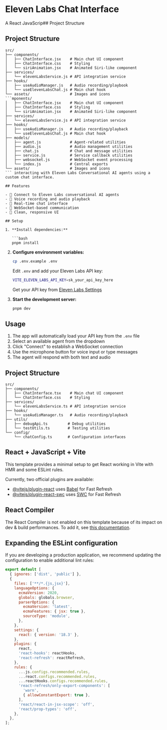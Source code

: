 # Eleven Labs Chat Interface

A React JavaScrip## Project Structure

## Project Structure

````
src/
├── components/
│   ├── ChatInterface.jsx    # Main chat UI component
│   ├── ChatInterface.css    # Styling
│   └── siriAnimation.jsx    # Animated Siri-like component
├── services/
│   └── elevenLabsService.js # API integration service
├── hooks/
│   ├── useAudioManager.js   # Audio recording/playbook
│   └── useElevenLabsChat.js # Main chat hook
└── assets/                  # Images and icons
```mponents/
│   ├── ChatInterface.jsx    # Main chat UI component
│   ├── ChatInterface.css    # Styling
│   └── siriAnimation.jsx    # Animated Siri-like component
├── services/
│   └── elevenLabsService.js # API integration service
├── hooks/
│   ├── useAudioManager.js   # Audio recording/playback
│   └── useElevenLabsChat.js # Main chat hook
├── models/
│   ├── agent.js             # Agent-related utilities
│   ├── audio.js             # Audio management utilities
│   ├── chat.js              # Chat and message utilities
│   ├── service.js           # Service callback utilities
│   ├── websocket.js         # WebSocket event processing
│   └── index.js             # Central exports
└── assets/                  # Images and icons
``` interacting with Eleven Labs Conversational AI agents using a custom chat interface.

## Features

- 🤖 Connect to Eleven Labs conversational AI agents
- 🎤 Voice recording and audio playback
- 💬 Real-time chat interface
- 🔧 WebSocket-based communication
- 🎨 Clean, responsive UI

## Setup

1. **Install dependencies:**

   ```bash
   pnpm install
````

2. **Configure environment variables:**

   ```bash
   cp .env.example .env
   ```

   Edit `.env` and add your Eleven Labs API key:

   ```bash
   VITE_ELEVEN_LABS_API_KEY=sk_your_api_key_here
   ```

   Get your API key from [Eleven Labs Settings](https://elevenlabs.io/app/settings/api-keys)

3. **Start the development server:**
   ```bash
   pnpm dev
   ```

## Usage

1. The app will automatically load your API key from the `.env` file
2. Select an available agent from the dropdown
3. Click "Connect" to establish a WebSocket connection
4. Use the microphone button for voice input or type messages
5. The agent will respond with both text and audio

## Project Structure

```
src/
├── components/
│   ├── ChatInterface.tsx    # Main chat UI component
│   └── ChatInterface.css    # Styling
├── services/
│   └── elevenLabsService.ts # API integration service
├── hooks/
│   └── useAudioManager.ts   # Audio recording/playback
├── utils/
│   ├── debugApi.ts         # Debug utilities
│   └── testUtils.ts        # Testing utilities
└── config/
    └── chatConfig.ts       # Configuration interfaces
```

## React + JavaScript + Vite

This template provides a minimal setup to get React working in Vite with HMR and some ESLint rules.

Currently, two official plugins are available:

- [@vitejs/plugin-react](https://github.com/vitejs/vite-plugin-react/blob/main/packages/plugin-react) uses [Babel](https://babeljs.io/) for Fast Refresh
- [@vitejs/plugin-react-swc](https://github.com/vitejs/vite-plugin-react/blob/main/packages/plugin-react-swc) uses [SWC](https://swc.rs/) for Fast Refresh

## React Compiler

The React Compiler is not enabled on this template because of its impact on dev & build performances. To add it, see [this documentation](https://react.dev/learn/react-compiler/installation).

## Expanding the ESLint configuration

If you are developing a production application, we recommend updating the configuration to enable additional lint rules:

```js
export default [
  { ignores: ['dist', 'public'] },
  {
    files: ['**/*.{js,jsx}'],
    languageOptions: {
      ecmaVersion: 2020,
      globals: globals.browser,
      parserOptions: {
        ecmaVersion: 'latest',
        ecmaFeatures: { jsx: true },
        sourceType: 'module',
      },
    },
    settings: {
      react: { version: '18.3' },
    },
    plugins: {
      react,
      'react-hooks': reactHooks,
      'react-refresh': reactRefresh,
    },
    rules: {
      ...js.configs.recommended.rules,
      ...react.configs.recommended.rules,
      ...reactHooks.configs.recommended.rules,
      'react-refresh/only-export-components': [
        'warn',
        { allowConstantExport: true },
      ],
      'react/react-in-jsx-scope': 'off',
      'react/prop-types': 'off',
    },
  },
];
```
